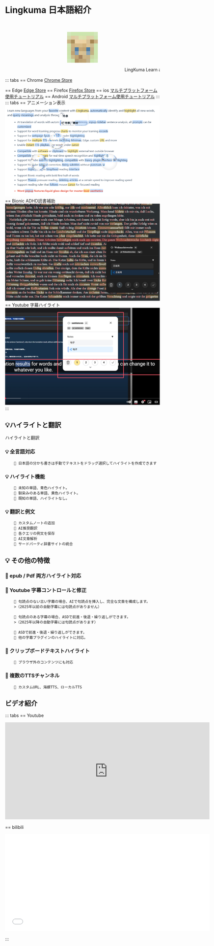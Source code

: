 # Lingkuma 日本語紹介

<br>
<br>

<!-- ![](<assets/1758916888941.png>) -->
<img src="./assets/1758916888941.png" width="100" alt="説明" style="display: block; margin: 0 auto;">

<marquee behavior="scroll" direction="left" scrollamount="5">LingKuma Learn any language on the web</marquee>

::: tabs
== Chrome
[Chrome Store](https://chromewebstore.google.com/detail/lingkuma-language-learnin/denpakphibjnpnnkcnhiniicbffdamfh)

== Edge
[Edge Store](https://microsoftedge.microsoft.com/addons/detail/lingkuma-language-learn/jmdokmfnifcbgmdgodgokigjkaagnmik)
== Firefox
[Firefox Store](https://addons.mozilla.org/en-US/firefox/addon/lingkuma-language-learning/)
== ios
[マルチプラットフォーム使用チュートリアル](../../more/platform/platform)
== Android
[マルチプラットフォーム使用チュートリアル](../../more/platform/platform)
:::
::: tabs
== アニメーション表示
![](<assets/1758916889304.png>)
== Bionic ADHD読書補助
![](<assets/1758916889324.png>)
== Youtube 字幕ハイライト
![](<assets/1758916889331.png>)
:::


## 💡ハイライトと翻訳





ハイライトと翻訳
### 💡 全言語対応
        💭 日本語の分かち書きは手動でテキストをドラッグ選択してハイライトを作成できます     
### 💡 ハイライト機能

        💭 未知の単語、青色ハイライト。  
        👾 馴染みのある単語、黄色ハイライト。  
        💭 既知の単語、ハイライトなし。 

### 💡 翻訳と例文

        💭 カスタムノートの追加  
        👾 AI推奨翻訳  
        💭 各クエリの例文を保存  
        👾 AI文章解析  
        💭 サードパーティ辞書サイトの統合  

## 💡 その他の特徴

### 👾 epub / Pdf 両方ハイライト対応

### 👾 Youtube 字幕コントロールと修正

        💭 句読点のない古い字幕の場合、AIで句読点を挿入し、完全な文章を構成します。
        >（2025年以前の自動字幕には句読点がありません）

        💭 句読点のある字幕の場合、ASDで前進・後退・繰り返しができます。
        >（2025年以降の自動字幕には句読点があります）

        💭 ASDで前進・後退・繰り返しができます。       
        💭 他の字幕プラグインのハイライトに対応。

### 👾 クリップボードテキストハイライト
        💭 ブラウザ外のコンテンツにも対応 

### 👾 複数のTTSチャンネル
        💭 カスタムURL、海螺TTS、ローカルTTS  


## ビデオ紹介
::: tabs
== Youtube

<iframe width="666" height="315" src="https://www.youtube.com/embed/RHh3Upabtfk?si=NI2Bquz66PzQZe2H" title="YouTube video player" frameborder="0" allow="accelerometer; autoplay; clipboard-write; encrypted-media; gyroscope; picture-in-picture; web-share" referrerpolicy="strict-origin-when-cross-origin" allowfullscreen></iframe>

== bilibili

<iframe src="//player.bilibili.com/player.html?bvid=BV1RGZ8YbEGh" scrolling="no" border="0" frameborder="no" framespacing="0" allowfullscreen="true" width="666" height="315" ></iframe>
 

::: 










